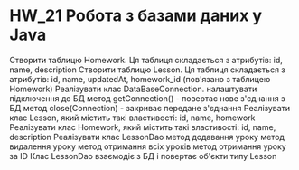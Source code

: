 # HW_21 Робота з базами даних у Java

Створити таблицю Homework. Ця таблиця складається з атрибутів: id, name, description
Створити таблицю Lesson. Ця таблиця складається з атрибутів: id, name, updatedAt, homework_id (пов'язано з таблицею Homework)
Реалізувати клас DataBaseConnection. 
налаштувати підключення до БД
метод getConnection() - повертає нове з'єднання з БД
метод close(Connection) - закриває передане з'єднання
Реалізувати клас Lesson, який містить такі властивості: id, name, homework
Реалізувати клас Homework, який містить такі властивості: id, name, description
Реалізувати клас LessonDao
метод додавання уроку
метод видалення уроку
метод отримання всіх уроків
метод отримання уроку за ID
Клас LessonDao взаємодіє з БД і повертає об'єкти типу Lesson
